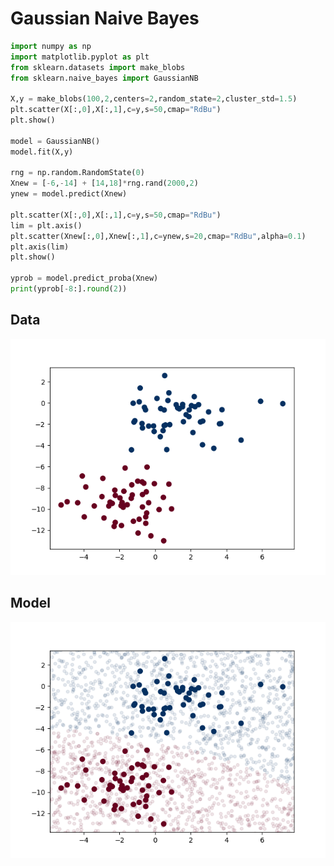 # Gaussian Naive Bayes
```python 
import numpy as np
import matplotlib.pyplot as plt
from sklearn.datasets import make_blobs
from sklearn.naive_bayes import GaussianNB

X,y = make_blobs(100,2,centers=2,random_state=2,cluster_std=1.5)
plt.scatter(X[:,0],X[:,1],c=y,s=50,cmap="RdBu")
plt.show()

model = GaussianNB()
model.fit(X,y)

rng = np.random.RandomState(0)
Xnew = [-6,-14] + [14,18]*rng.rand(2000,2)
ynew = model.predict(Xnew)

plt.scatter(X[:,0],X[:,1],c=y,s=50,cmap="RdBu")
lim = plt.axis()
plt.scatter(Xnew[:,0],Xnew[:,1],c=ynew,s=20,cmap="RdBu",alpha=0.1)
plt.axis(lim)
plt.show()

yprob = model.predict_proba(Xnew)
print(yprob[-8:].round(2))
```
## Data
![data](https://github.com/Offliners/Machine-Learning/blob/master/ML/Naive%20Bayes%20Classification/Gaussian%20Naive%20Bayes/data.png)

## Model
![model](https://github.com/Offliners/Machine-Learning/blob/master/ML/Naive%20Bayes%20Classification/Gaussian%20Naive%20Bayes/model.png)
